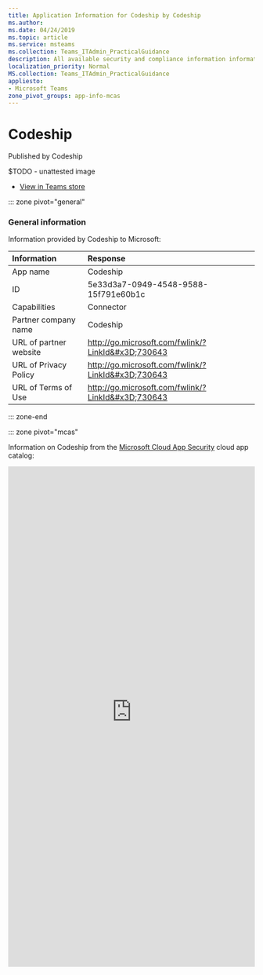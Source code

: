 ```yaml
---
title: Application Information for Codeship by Codeship
ms.author: 
ms.date: 04/24/2019
ms.topic: article
ms.service: msteams
ms.collection: Teams_ITAdmin_PracticalGuidance
description: All available security and compliance information information for Codeship, its data handling policies, its Microsoft Cloud App Security app catalog information, and security/compliance information in the CSA STAR registry.
localization_priority: Normal
MS.collection: Teams_ITAdmin_PracticalGuidance
appliesto:
- Microsoft Teams
zone_pivot_groups: app-info-mcas
---
```

# Codeship

Published by Codeship

$TODO - unattested image

* <a href="https://teams.microsoft.com/l/app/5e33d3a7-0949-4548-9588-15f791e60b1c" target="_blank">View in Teams store</a>

::: zone pivot="general"

### General information

Information provided by Codeship to Microsoft:

| **Information** | **Response** |
|:----------------|:-------------|
| App name | Codeship |
| ID | 5e33d3a7-0949-4548-9588-15f791e60b1c |
| Capabilities | Connector |
| Partner company name | Codeship |
| URL of partner website | <http://go.microsoft.com/fwlink/?LinkId&#x3D;730643> |
| URL of Privacy Policy | <http://go.microsoft.com/fwlink/?LinkId&#x3D;730643> |
| URL of Terms of Use | <http://go.microsoft.com/fwlink/?LinkId&#x3D;730643> |

::: zone-end


::: zone pivot="mcas"

Information on Codeship from the [Microsoft Cloud App Security](https://www.microsoft.com/en-us/enterprise-mobility-security/cloud-app-security) cloud app catalog:

<iframe height='1020' title='Microsoft Cloud App Security Information' src='https://3ca685143b5b46b4b0e5266dadf2e97c.codepen.website/#/dashboard/22873' frameborder='no'  style='width: 100%;'>

<a href="https://3ca685143b5b46b4b0e5266dadf2e97c.codepen.website/#/dashboard/22873" target="_blank">View in a new tab</a>

::: zone-end

